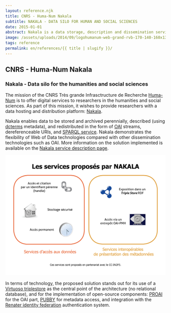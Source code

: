 ```yaml
---
layout: reference.njk
title: CNRS - Huma-Num Nakala
subtitle: NAKALA - DATA SILO FOR HUMAN AND SOCIAL SCIENCES
date: 2015-01-01
abstract: Nakala is a data storage, description and dissemination service for researchers in the humanities and social sciences, based on web of data technologies (RDF base, SPARQL service).
image: /assets/uploads/2014/09/logohumanum-web-grand-rvb-170-140-160x130.png
tags: reference
permalink: en/references/{{ title | slugify }}/
---
```


## CNRS - Huma-Num Nakala

### Nakala - Data silo for the humanities and social sciences

The mission of the CNRS Très grande Infrasctructure de Recherche [Huma-Num](http://www.huma-num.fr/) is to offer digital services to researchers in the humanities and social sciences. As part of this mission, it wishes to provide researchers with a data hosting and distribution platform: [Nakala](https://www.nakala.fr/).

Nakala enables data to be stored and archived perennially, described (using [dcterms](https://www.sparna.fr/reference/huma-num-nakala/dublincore.org/documents/dcmi-terms/) metadata), and redistributed in the form of [OAI](http://www.openarchives.org/OAI/openarchivesprotocol.html) streams, dereferenceable URIs, and [SPARQL service](http://www.nakala.fr/sparql). Nakala demonstrates the flexibility of Web of Data technologies compared with other dissemination technologies such as OAI. More information on the solution implemented is available on the [Nakala service description page](http://www.huma-num.fr/service/nakala).

![screenshot HumaNum](/assets/uploads/2014/09/nakala-services-proposes.jpg)

In terms of technology, the proposed solution stands out for its use of a [Virtuoso triplestore](http://virtuoso.openlinksw.com/) as the central point of the architecture (no relational database), and for the implementation of open-source components: [PROAI](http://proai.sourceforge.net/) for the OAI part, [PUBBY](http://wifo5-03.informatik.uni-mannheim.de/pubby/) for metadata access, and integration with the [Renater identity federation](https://services.renater.fr/federation/index) authentication system.

